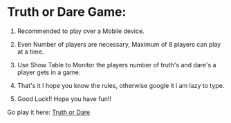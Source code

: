 # Truth or Dare Game:

1) Recommended to play over a Mobile device.

2) Even Number of players are necessary, Maximum of 8 players can play at a time. 

3) Use Show Table to Monitor the players number of truth's and dare's a player gets in a game. 

4) That's it I hope you know the rules, otherwise google it i am lazy to type. 

5) Good Luck!! Hope you have fun!!

Go play it here: [Truth or Dare](https://tordare.netlify.app/)
